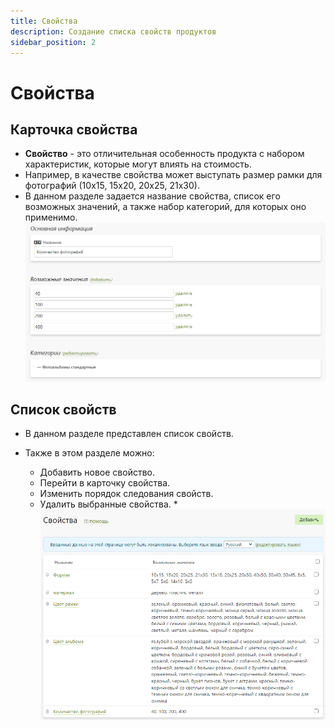 ```yaml
---
title: Свойства
description: Создание списка свойств продуктов
sidebar_position: 2
---
```


# Свойства
## Карточка свойства
* __Свойство__ - это отличительная особенность продукта с набором характеристик, которые могут влиять на стоимость. 
* Например, в качестве свойства может выступать размер рамки для фотографий (10х15, 15х20, 20х25, 21х30).
* В данном разделе задается название свойства, список его возможных значений, а также набор категорий, для которых оно применимо.
![](../_media/shop/shop16.png)

## Список свойств
* В данном разделе представлен список свойств.

 * Также в этом разделе можно:
    + Добавить новое свойство.
    + Перейти в карточку свойства.
    + Изменить порядок следования свойств.
    + Удалить выбранные свойства.
*![](../_media/shop/shop17.png)
